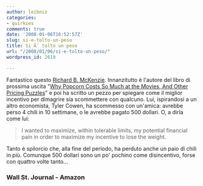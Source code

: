 ```yaml
---
author: leibniz
categories:
- quirkies
comments: true
date: '2008-01-06T16:52:57Z'
slug: si-e-tolto-un-peso
title: Si Ã¨ tolto un peso
url: "/2008/01/06/si-e-tolto-un-peso/"
wordpress_id: 2619

---
```

Fantastico questo [Richard B. McKenzie](https://opinionjournal.com/taste/?id=110011081). Innanzitutto è l'autore del libro di prossima uscita "[Why Popcorn Costs So Much at the Movies, And Other Pricing Puzzles](https://www.amazon.co.uk/Why-Popcorn-Costs-Much-Movies/dp/0387769994)" e poi ha scritto un pezzo per spiegare come il miglior incentivo per dimagrire sia scommettere con qualcuno. Lui, ispirandosi a un altro economista, Tyler Cowen, ha scommesso con un'amica: avrebbe perso 4 chili in 10 settimane, o le avrebbe pagato 500 dollari. O, a dirla come lui:


> I wanted to maximize, within tolerable limits, my potential financial pain in order to maximize my incentive to lose the weight.


Tanto è spilorcio che, alla fine del periodo, ha perduto anche un paio di chili in più. Comunque 500 dollari sono un po' pochino come disincentivo, forse con quattro volte tanto...


### Wall St. Journal - Amazon
